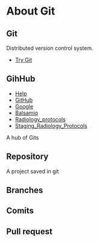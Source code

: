 # About Git

## Git

Distributed version control system.

* [Try Git](http://try.github.io/levels/1/challenges/1)

## GihHub

* [Help](https://help.github.com/)
* [GitHub](http://mac.github.com/)
* [Google](http://google.com/) 
* [Balsamiq](http://Balsamiq.com)
* [Radiology_protocols](https://RadiologyProtocols.com)
* [Staging_Radiology_Protocols](http://Staging.radiologyprotocols.com)

A hub of Gits

## Repository

A project saved in git

## Branches

## Comits

## Pull request
